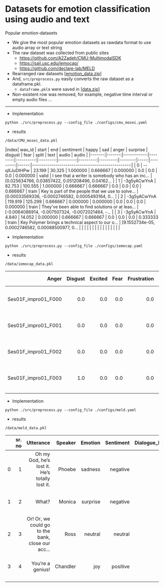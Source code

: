 # Datasets for emotion classification using audio and text
Popular emotion-datasets

- We give the most popular emotion datasets as rawdata format to use audio array or text string
- The raw dataset was collected from public sites
    - https://github.com/A2Zadeh/CMU-MultimodalSDK
    - https://sail.usc.edu/iemocap/
    - https://github.com/declare-lab/MELD
- Rearranged raw datasets [[emotion_data.zip]()] 
- And, `src/preprocess.py` easily converts the raw dataset as a dataframe.pkl.
    - `dataframe.pkl`s were saved in [[data.zip]()]
- Non-existent row was removed, for example, negative time interval or empty audio files ...
---

- Implementation

```shell
python ./src/preprocess.py --config_file ./configs/cmu_mosei.yaml
```

- results

```
/data/CMU_mosei_data.pkl
```


|index| wav_id |       start |     end | sentiment |    happy |      sad |    anger | surprise | disgust | fear |    split |  text |                                             audio |                                             audio |
|-------:|-------:|------------:|--------:|----------:|---------:|---------:|---------:|---------:|--------:|-----:|---------:|------:|--------------------------------------------------:|
|      0 | --qXJuDtHPw |  23.199 |    30.325 | 1.000000 | 0.666667 | 0.000000 |      0.0 |     0.0 |  0.0 | 0.000000 | valid | I see that a writer is somebody who has an inc... | [0.025634766, 0.03857422, 0.051208496, 0.04162... |
|      1 | -3g5yACwYnA |  82.753 |   100.555 | 1.000000 | 0.666667 | 0.666667 |      0.0 |     0.0 |  0.0 | 0.666667 | train | Key is part of the people that we use to solve... | [0.00033569336, -0.0002746582, 0.0005493164, 0... |
|      2 | -3g5yACwYnA | 119.919 |   125.299 | 0.666667 | 0.000000 | 0.000000 |      0.0 |     0.0 |  0.0 | 0.000000 | train | They've been able to find solutions or at leas... | [-0.0064086914, -0.007507324, -0.0072021484, -... |
|      3 | -3g5yACwYnA |   4.840 |    14.052 | 0.000000 | 0.666667 | 0.666667 |      0.0 |     0.0 |  0.0 | 0.333333 | train | Key Polymer brings a technical aspect to our o... | [9.1552734e-05, 0.0002746582, 0.00088500977, 0... |
|        |             |         |           |          |          |          |          |         |      |          |       |                                                   |                                                   |

- Implementation

```shell
python ./src/preprocess.py --config_file ./configs/iemocap.yaml
```
- results

```
/data/iemocap_data.pkl
```

|               Anger | Disgust | Excited | Fear | Frustration | Happiness | Neutral state | Other | Sadness | Surprise | text |               audio |                                              part |                                             audio |
|--------------------:|--------:|--------:|-----:|------------:|----------:|--------------:|------:|--------:|---------:|-----:|--------------------:|--------------------------------------------------:|--------------------------------------------------:|
| Ses01F_impro01_F000 |     0.0 |     0.0 |  0.0 |         0.0 |       0.0 |           0.0 |   3.0 |     0.0 |      0.0 |  0.0 |          Excuse me. | [-0.0050354004, -0.0049743652, -0.0038146973, ... | [-0.02835083, -0.039916992, -0.04159546, -0.03... |
| Ses01F_impro01_F001 |     0.0 |     0.0 |  0.0 |         0.0 |       0.0 |           0.0 |   3.0 |     0.0 |      0.0 |  0.0 |               Yeah. | [0.0009460449, -0.0009460449, -0.0007019043, -... | [0.005004883, 0.007507324, 0.009735107, 0.0095... |
| Ses01F_impro01_F002 |     0.0 |     0.0 |  0.0 |         0.0 |       0.0 |           0.0 |   2.0 |     0.0 |      0.0 |  1.0 | Is there a problem? | [-0.00036621094, -0.00015258789, 0.0004272461,... | [3.0517578e-05, 0.000579834, 0.0013122559, 0.0... |
| Ses01F_impro01_F003 |     1.0 |     0.0 |  0.0 |         0.0 |       1.0 |           0.0 |   1.0 |     0.0 |      0.0 |  0.0 |            You did. | [-0.0048828125, -0.0046691895, -0.005279541, -... | [-0.0022583008, -0.0010375977, 0.00289917, 0.0... |
|                     |         |         |      |             |           |               |       |         |          |      |                     |                                                   |                                                   |

- Implementation


```shell
python ./src/preprocess.py --config_file ./configs/meld.yaml
```

- results

```
/data/meld_data.pkl
```

|   | sr. no |                                         Utterance |  Speaker |  Emotion | Sentiment | Dialogue_ID | Utterance_ID | Season | Episode |    StartTime |      EndTime | part |                                             audio |
|--:|-------:|--------------------------------------------------:|---------:|---------:|----------:|------------:|-------------:|-------:|--------:|-------------:|-------------:|-----:|--------------------------------------------------:|
| 0 |      1 |    Oh my God, he’s lost it. He’s totally lost it. |   Phoebe |  sadness |  negative |           0 |            0 |      4 |       7 | 00:20:57,256 | 00:21:00,049 |  dev | [-0.02835083, -0.039916992, -0.04159546, -0.03... |
| 1 |      2 |                                             What? |   Monica | surprise |  negative |           0 |            1 |      4 |       7 | 00:21:01,927 | 00:21:03,261 |  dev | [0.005004883, 0.007507324, 0.009735107, 0.0095... |
| 2 |      3 | Or! Or, we could go to the bank, close our acc... |     Ross |  neutral |   neutral |           1 |            0 |      4 |       4 | 00:12:24,660 | 00:12:30,915 |  dev | [3.0517578e-05, 0.000579834, 0.0013122559, 0.0... |
| 3 |      4 |                                  You’re a genius! | Chandler |      joy |  positive |           1 |            1 |      4 |       4 | 00:12:32,334 | 00:12:33,960 |  dev | [-0.0022583008, -0.0010375977, 0.00289917, 0.0... |
|   |        |                                                   |          |          |           |             |              |        |         |              |              |      |                                                   |
